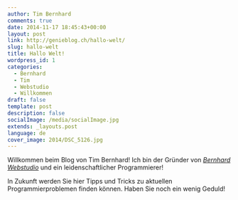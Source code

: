 ```yaml
---
author: Tim Bernhard
comments: true
date: 2014-11-17 18:45:43+00:00
layout: post
link: http://genieblog.ch/hallo-welt/
slug: hallo-welt
title: Hallo Welt!
wordpress_id: 1
categories:
  - Bernhard 
  - Tim 
  - Webstudio 
  - Willkommen
draft: false
template: post
description: false
socialImage: /media/socialImage.jpg
extends: _layouts.post
language: de
cover_image: 2014/DSC_5126.jpg
---
```


Willkommen beim Blog von Tim Bernhard! Ich bin der Gründer von _[Bernhard Webstudio](http://bernhard-webstudio.ch)_ und ein leidenschaftlicher Programmierer!

In Zukunft werden Sie hier Tipps und Tricks zu aktuellen Programmierproblemen finden können.
Haben Sie noch ein wenig Geduld!
